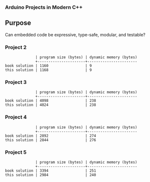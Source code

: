 ### Arduino Projects in Modern C++

## Purpose

Can embedded code be expressive, type-safe, modular, and testable?

### Project 2

                  | program size (bytes) | dynamic memory (bytes)
                  +----------------------+-----------------------
    book solution | 1160                 | 9
    this solution | 1168                 | 9

### Project 3

                  | program size (bytes) | dynamic memory (bytes)
                  +----------------------+-----------------------
    book solution | 4098                 | 238
    this solution | 4024                 | 238

### Project 4

                  | program size (bytes) | dynamic memory (bytes)
                  +----------------------+-----------------------
    book solution | 2892                 | 274
    this solution | 2844                 | 276

### Project 5

                  | program size (bytes) | dynamic memory (bytes)
                  +----------------------+-----------------------
    book solution | 3394                 | 251
    this solution | 2984                 | 240
